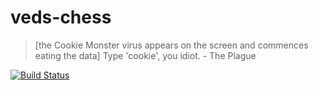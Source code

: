 # veds-chess
> [the Cookie Monster virus appears on the screen and commences eating the data] 
> Type 'cookie', you idiot. - The Plague

[![Build Status](https://travis-ci.org/indaplusplus/veds-chess.svg?branch=master)](https://travis-ci.org/indaplusplus/veds-chess)
